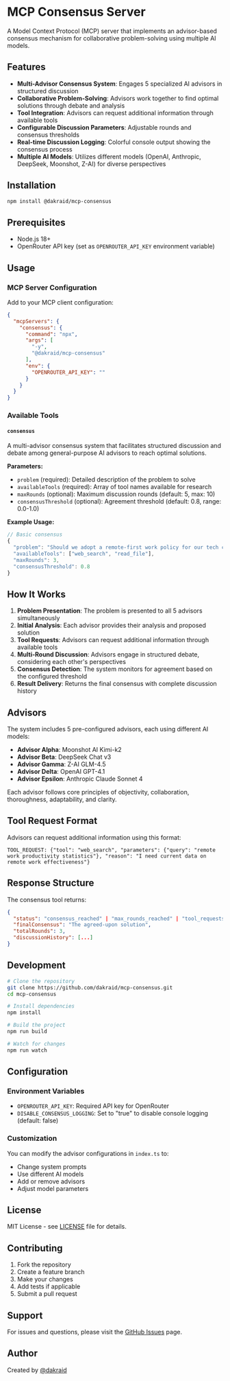 # MCP Consensus Server

A Model Context Protocol (MCP) server that implements an advisor-based consensus mechanism for collaborative problem-solving using multiple AI models.

## Features

- **Multi-Advisor Consensus System**: Engages 5 specialized AI advisors in structured discussion
- **Collaborative Problem-Solving**: Advisors work together to find optimal solutions through debate and analysis
- **Tool Integration**: Advisors can request additional information through available tools
- **Configurable Discussion Parameters**: Adjustable rounds and consensus thresholds
- **Real-time Discussion Logging**: Colorful console output showing the consensus process
- **Multiple AI Models**: Utilizes different models (OpenAI, Anthropic, DeepSeek, Moonshot, Z-AI) for diverse perspectives

## Installation

```bash
npm install @dakraid/mcp-consensus
```

## Prerequisites

- Node.js 18+
- OpenRouter API key (set as `OPENROUTER_API_KEY` environment variable)

## Usage

### MCP Server Configuration

Add to your MCP client configuration:

```json
{
  "mcpServers": {
    "consensus": {
      "command": "npx",
      "args": [
        "-y",
        "@dakraid/mcp-consensus"
      ],
      "env": {
        "OPENROUTER_API_KEY": ""
      }
    }
  }
}
```

### Available Tools

#### `consensus`

A multi-advisor consensus system that facilitates structured discussion and debate among general-purpose AI advisors to reach optimal solutions.

**Parameters:**
- `problem` (required): Detailed description of the problem to solve
- `availableTools` (required): Array of tool names available for research
- `maxRounds` (optional): Maximum discussion rounds (default: 5, max: 10)
- `consensusThreshold` (optional): Agreement threshold (default: 0.8, range: 0.0-1.0)

**Example Usage:**

```javascript
// Basic consensus
{
  "problem": "Should we adopt a remote-first work policy for our tech company?",
  "availableTools": ["web_search", "read_file"],
  "maxRounds": 3,
  "consensusThreshold": 0.8
}
```

## How It Works

1. **Problem Presentation**: The problem is presented to all 5 advisors simultaneously
2. **Initial Analysis**: Each advisor provides their analysis and proposed solution
3. **Tool Requests**: Advisors can request additional information through available tools
4. **Multi-Round Discussion**: Advisors engage in structured debate, considering each other's perspectives
5. **Consensus Detection**: The system monitors for agreement based on the configured threshold
6. **Result Delivery**: Returns the final consensus with complete discussion history

## Advisors

The system includes 5 pre-configured advisors, each using different AI models:

- **Advisor Alpha**: Moonshot AI Kimi-k2
- **Advisor Beta**: DeepSeek Chat v3
- **Advisor Gamma**: Z-AI GLM-4.5
- **Advisor Delta**: OpenAI GPT-4.1
- **Advisor Epsilon**: Anthropic Claude Sonnet 4

Each advisor follows core principles of objectivity, collaboration, thoroughness, adaptability, and clarity.

## Tool Request Format

Advisors can request additional information using this format:

```
TOOL_REQUEST: {"tool": "web_search", "parameters": {"query": "remote work productivity statistics"}, "reason": "I need current data on remote work effectiveness"}
```

## Response Structure

The consensus tool returns:

```json
{
  "status": "consensus_reached" | "max_rounds_reached" | "tool_requests_needed",
  "finalConsensus": "The agreed-upon solution",
  "totalRounds": 3,
  "discussionHistory": [...]
}
```

## Development

```bash
# Clone the repository
git clone https://github.com/dakraid/mcp-consensus.git
cd mcp-consensus

# Install dependencies
npm install

# Build the project
npm run build

# Watch for changes
npm run watch
```

## Configuration

### Environment Variables

- `OPENROUTER_API_KEY`: Required API key for OpenRouter
- `DISABLE_CONSENSUS_LOGGING`: Set to "true" to disable console logging (default: false)

### Customization

You can modify the advisor configurations in `index.ts` to:
- Change system prompts
- Use different AI models
- Add or remove advisors
- Adjust model parameters

## License

MIT License - see [LICENSE](LICENSE) file for details.

## Contributing

1. Fork the repository
2. Create a feature branch
3. Make your changes
4. Add tests if applicable
5. Submit a pull request

## Support

For issues and questions, please visit the [GitHub Issues](https://github.com/dakraid/mcp-consensus/issues) page.

## Author

Created by [@dakraid](https://github.com/dakraid)